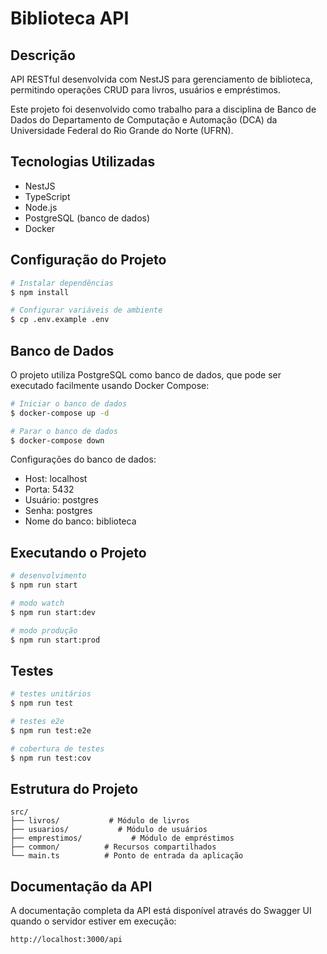 # Biblioteca API

## Descrição

API RESTful desenvolvida com NestJS para gerenciamento de biblioteca, permitindo operações CRUD para livros, usuários e empréstimos.

Este projeto foi desenvolvido como trabalho para a disciplina de Banco de Dados do Departamento de Computação e Automação (DCA) da Universidade Federal do Rio Grande do Norte (UFRN).

## Tecnologias Utilizadas

- NestJS
- TypeScript
- Node.js
- PostgreSQL (banco de dados)
- Docker

## Configuração do Projeto

```bash
# Instalar dependências
$ npm install

# Configurar variáveis de ambiente
$ cp .env.example .env
```

## Banco de Dados

O projeto utiliza PostgreSQL como banco de dados, que pode ser executado facilmente usando Docker Compose:

```bash
# Iniciar o banco de dados
$ docker-compose up -d

# Parar o banco de dados
$ docker-compose down
```

Configurações do banco de dados:
- Host: localhost
- Porta: 5432
- Usuário: postgres
- Senha: postgres
- Nome do banco: biblioteca

## Executando o Projeto

```bash
# desenvolvimento
$ npm run start

# modo watch
$ npm run start:dev

# modo produção
$ npm run start:prod
```

## Testes

```bash
# testes unitários
$ npm run test

# testes e2e
$ npm run test:e2e

# cobertura de testes
$ npm run test:cov
```

## Estrutura do Projeto

```
src/
├── livros/           # Módulo de livros
├── usuarios/           # Módulo de usuários
├── emprestimos/           # Módulo de empréstimos
├── common/          # Recursos compartilhados
└── main.ts          # Ponto de entrada da aplicação
```

## Documentação da API

A documentação completa da API está disponível através do Swagger UI quando o servidor estiver em execução:

```
http://localhost:3000/api
```
